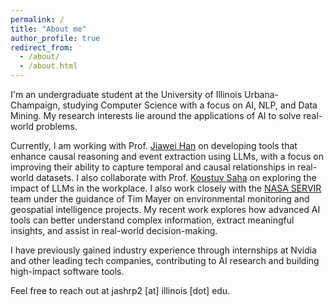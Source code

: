 ```yaml
---
permalink: /
title: "About me"
author_profile: true
redirect_from: 
  - /about/
  - /about.html
---
```


I'm an undergraduate student at the University of Illinois Urbana-Champaign, studying Computer Science with a focus on AI, NLP, and Data Mining. My research interests lie around the applications of AI to solve real-world problems.

Currently, I am working with Prof. [Jiawei Han]([http://hanj.cs.illinois.edu]) on developing tools that enhance causal reasoning and event extraction using LLMs, with a focus on improving their ability to capture temporal and causal relationships in real-world datasets. I also collaborate with Prof. [Koustuv Saha]([https://koustuv.com]) on exploring the impact of LLMs in the workplace. I also work closely with the [NASA SERVIR]([https://www.nasa.gov/servir/]) team under the guidance of Tim Mayer on environmental monitoring and geospatial intelligence projects. My recent work explores how advanced AI tools can better understand complex information, extract meaningful insights, and assist in real-world decision-making. 

I have previously gained industry experience through internships at Nvidia and other leading tech companies, contributing to AI research and building high-impact software tools.

Feel free to reach out at jashrp2 [at] illinois [dot] edu.
